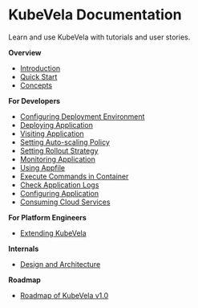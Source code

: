 # KubeVela Documentation

Learn and use KubeVela with tutorials and user stories.

**Overview**
- [Introduction](introduction.md)
- [Quick Start](quick-start.md)
- [Concepts](concepts.md)

**For Developers**
- [Configuring Deployment Environment](developers/config-enviroments.md)
- [Deploying Application](developers/deploy-app.md)
- [Visiting Application](developers/set-route.md)
- [Setting Auto-scaling Policy](developers/set-autoscaling.md)
- [Setting Rollout Strategy](developers/set-rollout.md)
- [Monitoring Application](developers/set-metrics.md)
- [Using Appfile](developers/devex/appfile.md)
- [Execute Commands in Container](developers/exec-cmd.md)
- [Check Application Logs](developers/check-logs.md)
- [Configuring Application](developers/config-app.md)
- [Consuming Cloud Services](developers/cloud-service.md)

**For Platform Engineers**
- [Extending KubeVela](platform-engineers/extending-kubevela.md)

**Internals**
- [Design and Architecture](design.md)

**Roadmap**
- [Roadmap of KubeVela v1.0](roadmap.md)